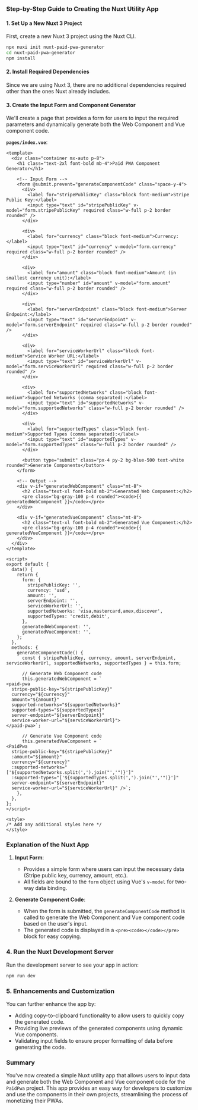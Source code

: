 ### Step-by-Step Guide to Creating the Nuxt Utility App

#### 1. **Set Up a New Nuxt 3 Project**

First, create a new Nuxt 3 project using the Nuxt CLI.

```bash
npx nuxi init nuxt-paid-pwa-generator
cd nuxt-paid-pwa-generator
npm install
```

#### 2. **Install Required Dependencies**

Since we are using Nuxt 3, there are no additional dependencies required other than the ones Nuxt already includes.

#### 3. **Create the Input Form and Component Generator**

We'll create a page that provides a form for users to input the required parameters and dynamically generate both the Web Component and Vue component code.

**`pages/index.vue`**:

```vue
<template>
  <div class="container mx-auto p-8">
    <h1 class="text-2xl font-bold mb-4">Paid PWA Component Generator</h1>

    <!-- Input Form -->
    <form @submit.prevent="generateComponentCode" class="space-y-4">
      <div>
        <label for="stripePublicKey" class="block font-medium">Stripe Public Key:</label>
        <input type="text" id="stripePublicKey" v-model="form.stripePublicKey" required class="w-full p-2 border rounded" />
      </div>

      <div>
        <label for="currency" class="block font-medium">Currency:</label>
        <input type="text" id="currency" v-model="form.currency" required class="w-full p-2 border rounded" />
      </div>

      <div>
        <label for="amount" class="block font-medium">Amount (in smallest currency unit):</label>
        <input type="number" id="amount" v-model="form.amount" required class="w-full p-2 border rounded" />
      </div>

      <div>
        <label for="serverEndpoint" class="block font-medium">Server Endpoint:</label>
        <input type="text" id="serverEndpoint" v-model="form.serverEndpoint" required class="w-full p-2 border rounded" />
      </div>

      <div>
        <label for="serviceWorkerUrl" class="block font-medium">Service Worker URL:</label>
        <input type="text" id="serviceWorkerUrl" v-model="form.serviceWorkerUrl" required class="w-full p-2 border rounded" />
      </div>

      <div>
        <label for="supportedNetworks" class="block font-medium">Supported Networks (comma separated):</label>
        <input type="text" id="supportedNetworks" v-model="form.supportedNetworks" class="w-full p-2 border rounded" />
      </div>

      <div>
        <label for="supportedTypes" class="block font-medium">Supported Types (comma separated):</label>
        <input type="text" id="supportedTypes" v-model="form.supportedTypes" class="w-full p-2 border rounded" />
      </div>

      <button type="submit" class="px-4 py-2 bg-blue-500 text-white rounded">Generate Components</button>
    </form>

    <!-- Output -->
    <div v-if="generatedWebComponent" class="mt-8">
      <h2 class="text-xl font-bold mb-2">Generated Web Component:</h2>
      <pre class="bg-gray-100 p-4 rounded"><code>{{ generatedWebComponent }}</code></pre>
    </div>

    <div v-if="generatedVueComponent" class="mt-8">
      <h2 class="text-xl font-bold mb-2">Generated Vue Component:</h2>
      <pre class="bg-gray-100 p-4 rounded"><code>{{ generatedVueComponent }}</code></pre>
    </div>
  </div>
</template>

<script>
export default {
  data() {
    return {
      form: {
        stripePublicKey: '',
        currency: 'usd',
        amount: '',
        serverEndpoint: '',
        serviceWorkerUrl: '',
        supportedNetworks: 'visa,mastercard,amex,discover',
        supportedTypes: 'credit,debit',
      },
      generatedWebComponent: '',
      generatedVueComponent: '',
    };
  },
  methods: {
    generateComponentCode() {
      const { stripePublicKey, currency, amount, serverEndpoint, serviceWorkerUrl, supportedNetworks, supportedTypes } = this.form;

      // Generate Web Component code
      this.generatedWebComponent = `
<paid-pwa
  stripe-public-key="${stripePublicKey}"
  currency="${currency}"
  amount="${amount}"
  supported-networks="${supportedNetworks}"
  supported-types="${supportedTypes}"
  server-endpoint="${serverEndpoint}"
  service-worker-url="${serviceWorkerUrl}">
</paid-pwa>`;

      // Generate Vue Component code
      this.generatedVueComponent = `
<PaidPwa
  stripe-public-key="${stripePublicKey}"
  :amount="${amount}"
  currency="${currency}"
  :supported-networks="['${supportedNetworks.split(',').join("','")}']"
  :supported-types="['${supportedTypes.split(',').join("','")}']"
  server-endpoint="${serverEndpoint}"
  service-worker-url="${serviceWorkerUrl}" />`;
    },
  },
};
</script>

<style>
/* Add any additional styles here */
</style>
```

### Explanation of the Nuxt App

1. **Input Form**:
   - Provides a simple form where users can input the necessary data (Stripe public key, currency, amount, etc.).
   - All fields are bound to the `form` object using Vue's `v-model` for two-way data binding.

2. **Generate Component Code**:
   - When the form is submitted, the `generateComponentCode` method is called to generate the Web Component and Vue component code based on the user's input.
   - The generated code is displayed in a `<pre><code></code></pre>` block for easy copying.

### 4. **Run the Nuxt Development Server**

Run the development server to see your app in action:

```bash
npm run dev
```

### 5. **Enhancements and Customization**

You can further enhance the app by:

- Adding copy-to-clipboard functionality to allow users to quickly copy the generated code.
- Providing live previews of the generated components using dynamic Vue components.
- Validating input fields to ensure proper formatting of data before generating the code.

### Summary

You've now created a simple Nuxt utility app that allows users to input data and generate both the Web Component and Vue component code for the `PaidPwa` project. This app provides an easy way for developers to customize and use the components in their own projects, streamlining the process of monetizing their PWAs.
